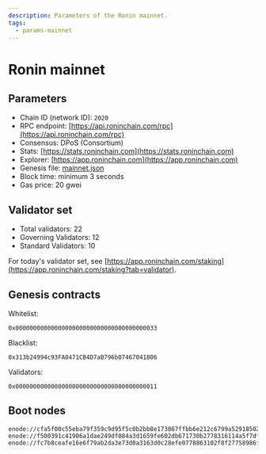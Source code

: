```yaml
---
description: Parameters of the Ronin mainnet.
tags:
  - params-mainnet
---
```


# Ronin mainnet

## Parameters
* Chain ID (network ID): `2020`
* RPC endpoint: [https://api.roninchain.com/rpc](https://api.roninchain.com/rpc)
* Consensus: DPoS (Consortium)
* Stats: [https://stats.roninchain.com](https://stats.roninchain.com)
* Explorer: [https://app.roninchain.com](https://app.roninchain.com)
* Genesis file: [mainnet.json](https://github.com/axieinfinity/ronin/blob/master/genesis/mainnet.json)
* Block time: minimum 3 seconds
* Gas price: 20 gwei

## Validator set
* Total validators: 22
* Governing Validators: 12
* Standard Validators: 10

For today's validator set, see [https://app.roninchain.com/staking](https://app.roninchain.com/staking?tab=validator).

## Genesis contracts
Whitelist: 
```
0x0000000000000000000000000000000000000033
```

Blacklist:

```
0x313b24994c93FA0471CB4D7aB796b07467041806
```

Validators:

```
0x0000000000000000000000000000000000000011
```

## Boot nodes

```
enode://cfa5f00c55eba79f359c9d95f5c0b2bb8e173867ffbb6e212c6799a52918502519e56650970e34caf1cd17418d4da46c3243588578886c3b4f8c42d1934bf108@104.198.242.88:30303
enode://f500391c41906a1dae249df084a3d1659fe602db671730b2778316114a5f7df44a0c6864a8dfffdc380fc81c6965dd911338e0e2591eb78a506857015d166250@34.135.18.26:30303
enode://fc7b8ceafe16e6f79ab2da3e73d0a3163d0c28efe0778863102f8f27758986fe28c1540a9a0bbdff29ab93ad1c5803462efe6c98165bbb404d9d099a55f1d2c9@130.211.208.201:30303
```

